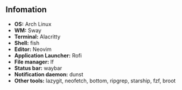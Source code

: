 ## Infomation

- **OS:** Arch Linux
- **WM:** Sway
- **Terminal:** Alacritty
- **Shell:** fish
- **Editor:** Neovim
- **Application Launcher:** Rofi
- **File manager:** lf
- **Status bar:** waybar
- **Notification daemon:** dunst
- **Other tools:** lazygit, neofetch, bottom, ripgrep, starship, fzf, broot
